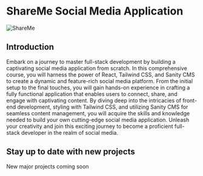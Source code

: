 # ShareMe Social Media Application
![ShareMe](https://i.ibb.co/8cLfj3X/image.png)

## Introduction

Embark on a journey to master full-stack development by building a captivating social media application from scratch. In this comprehensive course, you will harness the power of React, Tailwind CSS, and Sanity CMS to create a dynamic and feature-rich social media platform. From the initial setup to the final touches, you will gain hands-on experience in crafting a fully functional application that enables users to connect, share, and engage with captivating content. By diving deep into the intricacies of front-end development, styling with Tailwind CSS, and utilizing Sanity CMS for seamless content management, you will acquire the skills and knowledge needed to build your own cutting-edge social media application. Unleash your creativity and join this exciting journey to become a proficient full-stack developer in the realm of social media.

## Stay up to date with new projects
New major projects coming soon
